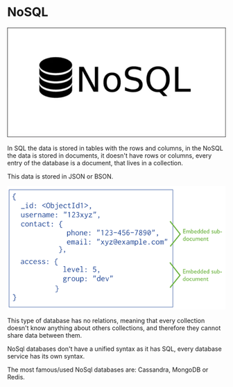 # NoSQL

![](../../../.gitbook/assets/image%20%2829%29.png)

In SQL the data is stored in tables with the rows and columns, in the NoSQL the data is stored in documents, it doesn't have rows or columns, every entry of the database is a document, that lives in a collection.

This data is stored in JSON or BSON.

![Example for a document in a NoSQL database.](../../../.gitbook/assets/image%20%2826%29.png)

This type of database has no relations, meaning that every collection doesn't know anything about others collections, and therefore they cannot share data between them.

 NoSql databases don't have a unified syntax as it has SQL, every database service has its own syntax. 

The most famous/used NoSql databases are: Cassandra, MongoDB or Redis.

